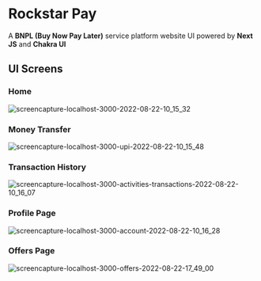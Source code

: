# Rockstar Pay
A **BNPL (Buy Now Pay Later)** service platform website UI powered 
by **Next JS** and **Chakra UI**

## UI Screens
### Home
![screencapture-localhost-3000-2022-08-22-10_15_32](https://user-images.githubusercontent.com/47267731/185841851-d05cdf05-174e-4cfd-a82a-ca0e2b285e21.png)

### Money Transfer
![screencapture-localhost-3000-upi-2022-08-22-10_15_48](https://user-images.githubusercontent.com/47267731/185841897-37f8d7b2-2058-446d-9cbd-afc61ff6fd35.png)

### Transaction History
![screencapture-localhost-3000-activities-transactions-2022-08-22-10_16_07](https://user-images.githubusercontent.com/47267731/185841912-007e0cc0-489e-4e12-94ad-618236bb9d83.png)

### Profile Page
![screencapture-localhost-3000-account-2022-08-22-10_16_28](https://user-images.githubusercontent.com/47267731/185841931-e2e1aafc-527c-4936-ac8d-012785c362ea.png)

### Offers Page
![screencapture-localhost-3000-offers-2022-08-22-17_49_00](https://user-images.githubusercontent.com/47267731/185919717-9516b4b1-abc4-4c01-b6d4-b07e130ff038.png)


